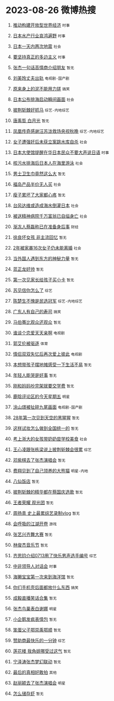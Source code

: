 # 2023-08-26 微博热搜 
1. [推动构建开放型世界经济](https://m.weibo.cn/search?containerid=100103type%3D1%26t%3D10%26q%3D%23%E6%8E%A8%E5%8A%A8%E6%9E%84%E5%BB%BA%E5%BC%80%E6%94%BE%E5%9E%8B%E4%B8%96%E7%95%8C%E7%BB%8F%E6%B5%8E%23&stream_entry_id=51&isnewpage=1&extparam=seat%3D1%26c_type%3D51%26pos%3D0%26filter_type%3Drealtimehot%26cate%3D10103%26dgr%3D0%26stream_entry_id%3D51%26display_time%3D1692994706%26pre_seqid%3D1692994706108032671154&luicode=10000011&lfid=106003type%3D25%26t%3D3%26disable_hot%3D1%26filter_type%3Drealtimehot) `时事` 

2. [日本水产行业哀鸿遍野](https://m.weibo.cn/search?containerid=100103type%3D1%26t%3D10%26q%3D%23%E6%97%A5%E6%9C%AC%E6%B0%B4%E4%BA%A7%E8%A1%8C%E4%B8%9A%E5%93%80%E9%B8%BF%E9%81%8D%E9%87%8E%23&stream_entry_id=31&isnewpage=1&extparam=seat%3D1%26c_type%3D31%26pos%3D0%26filter_type%3Drealtimehot%26cate%3D5001%26band_rank%3D1%26stream_entry_id%3D31%26lcate%3D5001%26flag%3D16%26realpos%3D1%26q%3D%2523%25E6%2597%25A5%25E6%259C%25AC%25E6%25B0%25B4%25E4%25BA%25A7%25E8%25A1%258C%25E4%25B8%259A%25E5%2593%2580%25E9%25B8%25BF%25E9%2581%258D%25E9%2587%258E%2523%26dgr%3D0%26display_time%3D1692994706%26pre_seqid%3D1692994706108032671154&luicode=10000011&lfid=106003type%3D25%26t%3D3%26disable_hot%3D1%26filter_type%3Drealtimehot) `时事` 

3. [日本一天内两次地震](https://m.weibo.cn/search?containerid=100103type%3D1%26t%3D10%26q%3D%23%E6%97%A5%E6%9C%AC%E4%B8%80%E5%A4%A9%E5%86%85%E4%B8%A4%E6%AC%A1%E5%9C%B0%E9%9C%87%23&stream_entry_id=31&isnewpage=1&extparam=seat%3D1%26c_type%3D31%26pos%3D1%26filter_type%3Drealtimehot%26cate%3D5001%26band_rank%3D2%26stream_entry_id%3D31%26lcate%3D5001%26flag%3D0%26realpos%3D2%26q%3D%2523%25E6%2597%25A5%25E6%259C%25AC%25E4%25B8%2580%25E5%25A4%25A9%25E5%2586%2585%25E4%25B8%25A4%25E6%25AC%25A1%25E5%259C%25B0%25E9%259C%2587%2523%26dgr%3D0%26display_time%3D1692994706%26pre_seqid%3D1692994706108032671154&luicode=10000011&lfid=106003type%3D25%26t%3D3%26disable_hot%3D1%26filter_type%3Drealtimehot) `社会` 

4. [要坚持真正的多边主义](https://m.weibo.cn/search?containerid=100103type%3D1%26t%3D10%26q%3D%23%E8%A6%81%E5%9D%9A%E6%8C%81%E7%9C%9F%E6%AD%A3%E7%9A%84%E5%A4%9A%E8%BE%B9%E4%B8%BB%E4%B9%89%23&stream_entry_id=31&isnewpage=1&extparam=seat%3D1%26c_type%3D31%26pos%3D2%26filter_type%3Drealtimehot%26cate%3D5001%26band_rank%3D3%26stream_entry_id%3D31%26lcate%3D5001%26flag%3D0%26realpos%3D3%26q%3D%2523%25E8%25A6%2581%25E5%259D%259A%25E6%258C%2581%25E7%259C%259F%25E6%25AD%25A3%25E7%259A%2584%25E5%25A4%259A%25E8%25BE%25B9%25E4%25B8%25BB%25E4%25B9%2589%2523%26dgr%3D0%26display_time%3D1692994706%26pre_seqid%3D1692994706108032671154&luicode=10000011&lfid=106003type%3D25%26t%3D3%26disable_hot%3D1%26filter_type%3Drealtimehot) `时事` 

5. [张杰一句话高情商介绍朋友](https://m.weibo.cn/search?containerid=100103type%3D1%26t%3D10%26q%3D%E5%BC%A0%E6%9D%B0%E4%B8%80%E5%8F%A5%E8%AF%9D%E9%AB%98%E6%83%85%E5%95%86%E4%BB%8B%E7%BB%8D%E6%9C%8B%E5%8F%8B&stream_entry_id=31&isnewpage=1&extparam=seat%3D1%26c_type%3D31%26pos%3D3%26filter_type%3Drealtimehot%26cate%3D5001%26band_rank%3D4%26stream_entry_id%3D31%26lcate%3D5001%26flag%3D2%26realpos%3D4%26q%3D%25E5%25BC%25A0%25E6%259D%25B0%25E4%25B8%2580%25E5%258F%25A5%25E8%25AF%259D%25E9%25AB%2598%25E6%2583%2585%25E5%2595%2586%25E4%25BB%258B%25E7%25BB%258D%25E6%259C%258B%25E5%258F%258B%26dgr%3D0%26display_time%3D1692994706%26pre_seqid%3D1692994706108032671154&luicode=10000011&lfid=106003type%3D25%26t%3D3%26disable_hot%3D1%26filter_type%3Drealtimehot) `暂无` 

6. [刘美玲丈夫出轨](https://m.weibo.cn/search?containerid=100103type%3D1%26t%3D10%26q%3D%23%E5%88%98%E7%BE%8E%E7%8E%B2%E4%B8%88%E5%A4%AB%E5%87%BA%E8%BD%A8%23&stream_entry_id=31&isnewpage=1&extparam=seat%3D1%26c_type%3D31%26pos%3D4%26filter_type%3Drealtimehot%26cate%3D5001%26band_rank%3D5%26stream_entry_id%3D31%26lcate%3D5001%26flag%3D2%26realpos%3D5%26q%3D%2523%25E5%2588%2598%25E7%25BE%258E%25E7%258E%25B2%25E4%25B8%2588%25E5%25A4%25AB%25E5%2587%25BA%25E8%25BD%25A8%2523%26dgr%3D0%26display_time%3D1692994706%26pre_seqid%3D1692994706108032671154&luicode=10000011&lfid=106003type%3D25%26t%3D3%26disable_hot%3D1%26filter_type%3Drealtimehot) `电视剧-国产剧` 

7. [原来身上的泥不能用力搓](https://m.weibo.cn/search?containerid=100103type%3D1%26t%3D10%26q%3D%23%E5%8E%9F%E6%9D%A5%E8%BA%AB%E4%B8%8A%E7%9A%84%E6%B3%A5%E4%B8%8D%E8%83%BD%E7%94%A8%E5%8A%9B%E6%90%93%23&stream_entry_id=31&isnewpage=1&extparam=seat%3D1%26c_type%3D31%26pos%3D5%26filter_type%3Drealtimehot%26cate%3D5001%26band_rank%3D6%26stream_entry_id%3D31%26lcate%3D5001%26flag%3D0%26realpos%3D6%26q%3D%2523%25E5%258E%259F%25E6%259D%25A5%25E8%25BA%25AB%25E4%25B8%258A%25E7%259A%2584%25E6%25B3%25A5%25E4%25B8%258D%25E8%2583%25BD%25E7%2594%25A8%25E5%258A%259B%25E6%2590%2593%2523%26dgr%3D0%26display_time%3D1692994706%26pre_seqid%3D1692994706108032671154&luicode=10000011&lfid=106003type%3D25%26t%3D3%26disable_hot%3D1%26filter_type%3Drealtimehot) `搞笑` 

8. [日本公布排海启动瞬间画面](https://m.weibo.cn/search?containerid=100103type%3D1%26t%3D10%26q%3D%23%E6%97%A5%E6%9C%AC%E5%85%AC%E5%B8%83%E6%8E%92%E6%B5%B7%E5%90%AF%E5%8A%A8%E7%9E%AC%E9%97%B4%E7%94%BB%E9%9D%A2%23&stream_entry_id=31&isnewpage=1&extparam=seat%3D1%26c_type%3D31%26pos%3D6%26filter_type%3Drealtimehot%26cate%3D5001%26band_rank%3D7%26stream_entry_id%3D31%26lcate%3D5001%26flag%3D0%26realpos%3D7%26q%3D%2523%25E6%2597%25A5%25E6%259C%25AC%25E5%2585%25AC%25E5%25B8%2583%25E6%258E%2592%25E6%25B5%25B7%25E5%2590%25AF%25E5%258A%25A8%25E7%259E%25AC%25E9%2597%25B4%25E7%2594%25BB%25E9%259D%25A2%2523%26dgr%3D0%26display_time%3D1692994706%26pre_seqid%3D1692994706108032671154&luicode=10000011&lfid=106003type%3D25%26t%3D3%26disable_hot%3D1%26filter_type%3Drealtimehot) `社会` 

9. [披荆斩棘好抓马](https://m.weibo.cn/search?containerid=100103type%3D1%26t%3D10%26q%3D%23%E6%8A%AB%E8%8D%86%E6%96%A9%E6%A3%98%E5%A5%BD%E6%8A%93%E9%A9%AC%23&stream_entry_id=31&isnewpage=1&extparam=seat%3D1%26c_type%3D31%26pos%3D7%26filter_type%3Drealtimehot%26cate%3D5001%26band_rank%3D8%26stream_entry_id%3D31%26lcate%3D5001%26flag%3D0%26realpos%3D8%26q%3D%2523%25E6%258A%25AB%25E8%258D%2586%25E6%2596%25A9%25E6%25A3%2598%25E5%25A5%25BD%25E6%258A%2593%25E9%25A9%25AC%2523%26dgr%3D0%26display_time%3D1692994706%26pre_seqid%3D1692994706108032671154&luicode=10000011&lfid=106003type%3D25%26t%3D3%26disable_hot%3D1%26filter_type%3Drealtimehot) `综艺-内地综艺` 

10. [唐禹哲 白月光](https://m.weibo.cn/search?containerid=100103type%3D1%26t%3D10%26q%3D%E5%94%90%E7%A6%B9%E5%93%B2+%E7%99%BD%E6%9C%88%E5%85%89&stream_entry_id=31&isnewpage=1&extparam=seat%3D1%26c_type%3D31%26pos%3D8%26filter_type%3Drealtimehot%26cate%3D5001%26band_rank%3D9%26stream_entry_id%3D31%26lcate%3D5001%26flag%3D0%26realpos%3D9%26q%3D%25E5%2594%2590%25E7%25A6%25B9%25E5%2593%25B2%2520%25E7%2599%25BD%25E6%259C%2588%25E5%2585%2589%26dgr%3D0%26display_time%3D1692994706%26pre_seqid%3D1692994706108032671154&luicode=10000011&lfid=106003type%3D25%26t%3D3%26disable_hot%3D1%26filter_type%3Drealtimehot) `暂无` 

11. [凤凰传奇感谢汪苏泷救场央视秋晚](https://m.weibo.cn/search?containerid=100103type%3D1%26t%3D10%26q%3D%23%E5%87%A4%E5%87%B0%E4%BC%A0%E5%A5%87%E6%84%9F%E8%B0%A2%E6%B1%AA%E8%8B%8F%E6%B3%B7%E6%95%91%E5%9C%BA%E5%A4%AE%E8%A7%86%E7%A7%8B%E6%99%9A%23&stream_entry_id=31&isnewpage=1&extparam=seat%3D1%26c_type%3D31%26pos%3D9%26filter_type%3Drealtimehot%26cate%3D5001%26band_rank%3D10%26stream_entry_id%3D31%26lcate%3D5001%26flag%3D0%26realpos%3D10%26q%3D%2523%25E5%2587%25A4%25E5%2587%25B0%25E4%25BC%25A0%25E5%25A5%2587%25E6%2584%259F%25E8%25B0%25A2%25E6%25B1%25AA%25E8%258B%258F%25E6%25B3%25B7%25E6%2595%2591%25E5%259C%25BA%25E5%25A4%25AE%25E8%25A7%2586%25E7%25A7%258B%25E6%2599%259A%2523%26dgr%3D0%26display_time%3D1692994706%26pre_seqid%3D1692994706108032671154&luicode=10000011&lfid=106003type%3D25%26t%3D3%26disable_hot%3D1%26filter_type%3Drealtimehot) `综艺-内地综艺` 

12. [女子遭强奸后未获立案跳水库自杀](https://m.weibo.cn/search?containerid=100103type%3D1%26t%3D10%26q%3D%23%E5%A5%B3%E5%AD%90%E9%81%AD%E5%BC%BA%E5%A5%B8%E5%90%8E%E6%9C%AA%E8%8E%B7%E7%AB%8B%E6%A1%88%E8%B7%B3%E6%B0%B4%E5%BA%93%E8%87%AA%E6%9D%80%23&stream_entry_id=31&isnewpage=1&extparam=seat%3D1%26c_type%3D31%26pos%3D10%26filter_type%3Drealtimehot%26cate%3D5001%26band_rank%3D11%26stream_entry_id%3D31%26lcate%3D5001%26flag%3D2%26realpos%3D11%26q%3D%2523%25E5%25A5%25B3%25E5%25AD%2590%25E9%2581%25AD%25E5%25BC%25BA%25E5%25A5%25B8%25E5%2590%258E%25E6%259C%25AA%25E8%258E%25B7%25E7%25AB%258B%25E6%25A1%2588%25E8%25B7%25B3%25E6%25B0%25B4%25E5%25BA%2593%25E8%2587%25AA%25E6%259D%2580%2523%26dgr%3D0%26display_time%3D1692994706%26pre_seqid%3D1692994706108032671154&luicode=10000011&lfid=106003type%3D25%26t%3D3%26disable_hot%3D1%26filter_type%3Drealtimehot) `社会` 

13. [日本大使馆提醒在华日本民众不要大声说日语](https://m.weibo.cn/search?containerid=100103type%3D1%26t%3D10%26q%3D%23%E6%97%A5%E6%9C%AC%E5%A4%A7%E4%BD%BF%E9%A6%86%E6%8F%90%E9%86%92%E5%9C%A8%E5%8D%8E%E6%97%A5%E6%9C%AC%E6%B0%91%E4%BC%97%E4%B8%8D%E8%A6%81%E5%A4%A7%E5%A3%B0%E8%AF%B4%E6%97%A5%E8%AF%AD%23&stream_entry_id=31&isnewpage=1&extparam=seat%3D1%26c_type%3D31%26pos%3D11%26filter_type%3Drealtimehot%26cate%3D5001%26band_rank%3D12%26stream_entry_id%3D31%26lcate%3D5001%26flag%3D2%26realpos%3D12%26q%3D%2523%25E6%2597%25A5%25E6%259C%25AC%25E5%25A4%25A7%25E4%25BD%25BF%25E9%25A6%2586%25E6%258F%2590%25E9%2586%2592%25E5%259C%25A8%25E5%258D%258E%25E6%2597%25A5%25E6%259C%25AC%25E6%25B0%2591%25E4%25BC%2597%25E4%25B8%258D%25E8%25A6%2581%25E5%25A4%25A7%25E5%25A3%25B0%25E8%25AF%25B4%25E6%2597%25A5%25E8%25AF%25AD%2523%26dgr%3D0%26display_time%3D1692994706%26pre_seqid%3D1692994706108032671154&luicode=10000011&lfid=106003type%3D25%26t%3D3%26disable_hot%3D1%26filter_type%3Drealtimehot) `时事` 

14. [核污水排海后日本人在海里游泳](https://m.weibo.cn/search?containerid=100103type%3D1%26t%3D10%26q%3D%23%E6%A0%B8%E6%B1%A1%E6%B0%B4%E6%8E%92%E6%B5%B7%E5%90%8E%E6%97%A5%E6%9C%AC%E4%BA%BA%E5%9C%A8%E6%B5%B7%E9%87%8C%E6%B8%B8%E6%B3%B3%23&stream_entry_id=31&isnewpage=1&extparam=seat%3D1%26c_type%3D31%26pos%3D12%26filter_type%3Drealtimehot%26cate%3D5001%26band_rank%3D13%26stream_entry_id%3D31%26lcate%3D5001%26flag%3D2%26realpos%3D13%26q%3D%2523%25E6%25A0%25B8%25E6%25B1%25A1%25E6%25B0%25B4%25E6%258E%2592%25E6%25B5%25B7%25E5%2590%258E%25E6%2597%25A5%25E6%259C%25AC%25E4%25BA%25BA%25E5%259C%25A8%25E6%25B5%25B7%25E9%2587%258C%25E6%25B8%25B8%25E6%25B3%25B3%2523%26dgr%3D0%26display_time%3D1692994706%26pre_seqid%3D1692994706108032671154&luicode=10000011&lfid=106003type%3D25%26t%3D3%26disable_hot%3D1%26filter_type%3Drealtimehot) `社会` 

15. [男士卫生巾竟然这么大](https://m.weibo.cn/search?containerid=100103type%3D1%26t%3D10%26q%3D%E7%94%B7%E5%A3%AB%E5%8D%AB%E7%94%9F%E5%B7%BE%E7%AB%9F%E7%84%B6%E8%BF%99%E4%B9%88%E5%A4%A7&stream_entry_id=31&isnewpage=1&extparam=seat%3D1%26c_type%3D31%26pos%3D13%26filter_type%3Drealtimehot%26cate%3D5001%26band_rank%3D14%26stream_entry_id%3D31%26lcate%3D5001%26flag%3D2%26realpos%3D14%26q%3D%25E7%2594%25B7%25E5%25A3%25AB%25E5%258D%25AB%25E7%2594%259F%25E5%25B7%25BE%25E7%25AB%259F%25E7%2584%25B6%25E8%25BF%2599%25E4%25B9%2588%25E5%25A4%25A7%26dgr%3D0%26display_time%3D1692994706%26pre_seqid%3D1692994706108032671154&luicode=10000011&lfid=106003type%3D25%26t%3D3%26disable_hot%3D1%26filter_type%3Drealtimehot) `暂无` 

16. [福岛产品半价无人买](https://m.weibo.cn/search?containerid=100103type%3D1%26t%3D10%26q%3D%23%E7%A6%8F%E5%B2%9B%E4%BA%A7%E5%93%81%E5%8D%8A%E4%BB%B7%E6%97%A0%E4%BA%BA%E4%B9%B0%23&stream_entry_id=31&isnewpage=1&extparam=seat%3D1%26c_type%3D31%26pos%3D14%26filter_type%3Drealtimehot%26cate%3D5001%26band_rank%3D15%26stream_entry_id%3D31%26lcate%3D5001%26flag%3D0%26realpos%3D15%26q%3D%2523%25E7%25A6%258F%25E5%25B2%259B%25E4%25BA%25A7%25E5%2593%2581%25E5%258D%258A%25E4%25BB%25B7%25E6%2597%25A0%25E4%25BA%25BA%25E4%25B9%25B0%2523%26dgr%3D0%26display_time%3D1692994706%26pre_seqid%3D1692994706108032671154&luicode=10000011&lfid=106003type%3D25%26t%3D3%26disable_hot%3D1%26filter_type%3Drealtimehot) `社会` 

17. [瘦子累坏了大家都心疼](https://m.weibo.cn/search?containerid=100103type%3D1%26t%3D10%26q%3D%E7%98%A6%E5%AD%90%E7%B4%AF%E5%9D%8F%E4%BA%86%E5%A4%A7%E5%AE%B6%E9%83%BD%E5%BF%83%E7%96%BC&stream_entry_id=31&isnewpage=1&extparam=seat%3D1%26c_type%3D31%26pos%3D15%26filter_type%3Drealtimehot%26cate%3D5001%26band_rank%3D16%26stream_entry_id%3D31%26lcate%3D5001%26flag%3D1%26realpos%3D16%26q%3D%25E7%2598%25A6%25E5%25AD%2590%25E7%25B4%25AF%25E5%259D%258F%25E4%25BA%2586%25E5%25A4%25A7%25E5%25AE%25B6%25E9%2583%25BD%25E5%25BF%2583%25E7%2596%25BC%26dgr%3D0%26display_time%3D1692994706%26pre_seqid%3D1692994706108032671154&luicode=10000011&lfid=106003type%3D25%26t%3D3%26disable_hot%3D1%26filter_type%3Drealtimehot) `暂无` 

18. [台风达维或造成海水倒灌日本](https://m.weibo.cn/search?containerid=100103type%3D1%26t%3D10%26q%3D%23%E5%8F%B0%E9%A3%8E%E8%BE%BE%E7%BB%B4%E6%88%96%E9%80%A0%E6%88%90%E6%B5%B7%E6%B0%B4%E5%80%92%E7%81%8C%E6%97%A5%E6%9C%AC%23&stream_entry_id=31&isnewpage=1&extparam=seat%3D1%26c_type%3D31%26pos%3D16%26filter_type%3Drealtimehot%26cate%3D5001%26band_rank%3D17%26stream_entry_id%3D31%26lcate%3D5001%26flag%3D0%26realpos%3D17%26q%3D%2523%25E5%258F%25B0%25E9%25A3%258E%25E8%25BE%25BE%25E7%25BB%25B4%25E6%2588%2596%25E9%2580%25A0%25E6%2588%2590%25E6%25B5%25B7%25E6%25B0%25B4%25E5%2580%2592%25E7%2581%258C%25E6%2597%25A5%25E6%259C%25AC%2523%26dgr%3D0%26display_time%3D1692994706%26pre_seqid%3D1692994706108032671154&luicode=10000011&lfid=106003type%3D25%26t%3D3%26disable_hot%3D1%26filter_type%3Drealtimehot) `社会` 

19. [被送精神病院千万富翁已自缢身亡](https://m.weibo.cn/search?containerid=100103type%3D1%26t%3D10%26q%3D%23%E8%A2%AB%E9%80%81%E7%B2%BE%E7%A5%9E%E7%97%85%E9%99%A2%E5%8D%83%E4%B8%87%E5%AF%8C%E7%BF%81%E5%B7%B2%E8%87%AA%E7%BC%A2%E8%BA%AB%E4%BA%A1%23&stream_entry_id=31&isnewpage=1&extparam=seat%3D1%26c_type%3D31%26pos%3D17%26filter_type%3Drealtimehot%26cate%3D5001%26band_rank%3D18%26stream_entry_id%3D31%26lcate%3D5001%26flag%3D0%26realpos%3D18%26q%3D%2523%25E8%25A2%25AB%25E9%2580%2581%25E7%25B2%25BE%25E7%25A5%259E%25E7%2597%2585%25E9%2599%25A2%25E5%258D%2583%25E4%25B8%2587%25E5%25AF%258C%25E7%25BF%2581%25E5%25B7%25B2%25E8%2587%25AA%25E7%25BC%25A2%25E8%25BA%25AB%25E4%25BA%25A1%2523%26dgr%3D0%26display_time%3D1692994706%26pre_seqid%3D1692994706108032671154&luicode=10000011&lfid=106003type%3D25%26t%3D3%26disable_hot%3D1%26filter_type%3Drealtimehot) `社会` 

20. [渐冻人蔡磊称已在准备身后事](https://m.weibo.cn/search?containerid=100103type%3D1%26t%3D10%26q%3D%23%E6%B8%90%E5%86%BB%E4%BA%BA%E8%94%A1%E7%A3%8A%E7%A7%B0%E5%B7%B2%E5%9C%A8%E5%87%86%E5%A4%87%E8%BA%AB%E5%90%8E%E4%BA%8B%23&stream_entry_id=31&isnewpage=1&extparam=seat%3D1%26c_type%3D31%26pos%3D18%26filter_type%3Drealtimehot%26cate%3D5001%26band_rank%3D19%26stream_entry_id%3D31%26lcate%3D5001%26flag%3D0%26realpos%3D19%26q%3D%2523%25E6%25B8%2590%25E5%2586%25BB%25E4%25BA%25BA%25E8%2594%25A1%25E7%25A3%258A%25E7%25A7%25B0%25E5%25B7%25B2%25E5%259C%25A8%25E5%2587%2586%25E5%25A4%2587%25E8%25BA%25AB%25E5%2590%258E%25E4%25BA%258B%2523%26dgr%3D0%26display_time%3D1692994706%26pre_seqid%3D1692994706108032671154&luicode=10000011&lfid=106003type%3D25%26t%3D3%26disable_hot%3D1%26filter_type%3Drealtimehot) `财经` 

21. [徐良坏女孩 非主流回忆](https://m.weibo.cn/search?containerid=100103type%3D1%26t%3D10%26q%3D%E5%BE%90%E8%89%AF%E5%9D%8F%E5%A5%B3%E5%AD%A9+%E9%9D%9E%E4%B8%BB%E6%B5%81%E5%9B%9E%E5%BF%86&stream_entry_id=31&isnewpage=1&extparam=seat%3D1%26c_type%3D31%26pos%3D19%26filter_type%3Drealtimehot%26cate%3D5001%26band_rank%3D20%26stream_entry_id%3D31%26lcate%3D5001%26flag%3D0%26realpos%3D20%26q%3D%25E5%25BE%2590%25E8%2589%25AF%25E5%259D%258F%25E5%25A5%25B3%25E5%25AD%25A9%2520%25E9%259D%259E%25E4%25B8%25BB%25E6%25B5%2581%25E5%259B%259E%25E5%25BF%2586%26dgr%3D0%26display_time%3D1692994706%26pre_seqid%3D1692994706108032671154&luicode=10000011&lfid=106003type%3D25%26t%3D3%26disable_hot%3D1%26filter_type%3Drealtimehot) `暂无` 

22. [2年被家暴16次女子仍未能离婚](https://m.weibo.cn/search?containerid=100103type%3D1%26t%3D10%26q%3D%232%E5%B9%B4%E8%A2%AB%E5%AE%B6%E6%9A%B416%E6%AC%A1%E5%A5%B3%E5%AD%90%E4%BB%8D%E6%9C%AA%E8%83%BD%E7%A6%BB%E5%A9%9A%23&stream_entry_id=31&isnewpage=1&extparam=seat%3D1%26c_type%3D31%26pos%3D20%26filter_type%3Drealtimehot%26cate%3D5001%26band_rank%3D21%26stream_entry_id%3D31%26lcate%3D5001%26flag%3D0%26realpos%3D21%26q%3D%25232%25E5%25B9%25B4%25E8%25A2%25AB%25E5%25AE%25B6%25E6%259A%25B416%25E6%25AC%25A1%25E5%25A5%25B3%25E5%25AD%2590%25E4%25BB%258D%25E6%259C%25AA%25E8%2583%25BD%25E7%25A6%25BB%25E5%25A9%259A%2523%26dgr%3D0%26display_time%3D1692994706%26pre_seqid%3D1692994706108032671154&luicode=10000011&lfid=106003type%3D25%26t%3D3%26disable_hot%3D1%26filter_type%3Drealtimehot) `社会` 

23. [当外国人遇到东方的神秘力量](https://m.weibo.cn/search?containerid=100103type%3D1%26t%3D10%26q%3D%E5%BD%93%E5%A4%96%E5%9B%BD%E4%BA%BA%E9%81%87%E5%88%B0%E4%B8%9C%E6%96%B9%E7%9A%84%E7%A5%9E%E7%A7%98%E5%8A%9B%E9%87%8F&stream_entry_id=31&isnewpage=1&extparam=seat%3D1%26c_type%3D31%26pos%3D21%26filter_type%3Drealtimehot%26cate%3D5001%26band_rank%3D22%26stream_entry_id%3D31%26lcate%3D5001%26flag%3D0%26realpos%3D22%26q%3D%25E5%25BD%2593%25E5%25A4%2596%25E5%259B%25BD%25E4%25BA%25BA%25E9%2581%2587%25E5%2588%25B0%25E4%25B8%259C%25E6%2596%25B9%25E7%259A%2584%25E7%25A5%259E%25E7%25A7%2598%25E5%258A%259B%25E9%2587%258F%26dgr%3D0%26display_time%3D1692994706%26pre_seqid%3D1692994706108032671154&luicode=10000011&lfid=106003type%3D25%26t%3D3%26disable_hot%3D1%26filter_type%3Drealtimehot) `暂无` 

24. [蓝正龙好帅](https://m.weibo.cn/search?containerid=100103type%3D1%26t%3D10%26q%3D%E8%93%9D%E6%AD%A3%E9%BE%99%E5%A5%BD%E5%B8%85&stream_entry_id=31&isnewpage=1&extparam=seat%3D1%26c_type%3D31%26pos%3D22%26filter_type%3Drealtimehot%26cate%3D5001%26band_rank%3D23%26stream_entry_id%3D31%26lcate%3D5001%26flag%3D0%26realpos%3D23%26q%3D%25E8%2593%259D%25E6%25AD%25A3%25E9%25BE%2599%25E5%25A5%25BD%25E5%25B8%2585%26dgr%3D0%26display_time%3D1692994706%26pre_seqid%3D1692994706108032671154&luicode=10000011&lfid=106003type%3D25%26t%3D3%26disable_hot%3D1%26filter_type%3Drealtimehot) `暂无` 

25. [第一次见家长给孩子买小卡](https://m.weibo.cn/search?containerid=100103type%3D1%26t%3D10%26q%3D%E7%AC%AC%E4%B8%80%E6%AC%A1%E8%A7%81%E5%AE%B6%E9%95%BF%E7%BB%99%E5%AD%A9%E5%AD%90%E4%B9%B0%E5%B0%8F%E5%8D%A1&stream_entry_id=31&isnewpage=1&extparam=seat%3D1%26c_type%3D31%26pos%3D23%26filter_type%3Drealtimehot%26cate%3D5001%26band_rank%3D24%26stream_entry_id%3D31%26lcate%3D5001%26flag%3D0%26realpos%3D24%26q%3D%25E7%25AC%25AC%25E4%25B8%2580%25E6%25AC%25A1%25E8%25A7%2581%25E5%25AE%25B6%25E9%2595%25BF%25E7%25BB%2599%25E5%25AD%25A9%25E5%25AD%2590%25E4%25B9%25B0%25E5%25B0%258F%25E5%258D%25A1%26dgr%3D0%26display_time%3D1692994706%26pre_seqid%3D1692994706108032671154&luicode=10000011&lfid=106003type%3D25%26t%3D3%26disable_hot%3D1%26filter_type%3Drealtimehot) `暂无` 

26. [苏见信你怎么了](https://m.weibo.cn/search?containerid=100103type%3D1%26t%3D10%26q%3D%23%E8%8B%8F%E8%A7%81%E4%BF%A1%E4%BD%A0%E6%80%8E%E4%B9%88%E4%BA%86%23&stream_entry_id=31&isnewpage=1&extparam=seat%3D1%26c_type%3D31%26pos%3D24%26filter_type%3Drealtimehot%26cate%3D5001%26band_rank%3D25%26stream_entry_id%3D31%26lcate%3D5001%26flag%3D1%26realpos%3D25%26q%3D%2523%25E8%258B%258F%25E8%25A7%2581%25E4%25BF%25A1%25E4%25BD%25A0%25E6%2580%258E%25E4%25B9%2588%25E4%25BA%2586%2523%26dgr%3D0%26display_time%3D1692994706%26pre_seqid%3D1692994706108032671154&luicode=10000011&lfid=106003type%3D25%26t%3D3%26disable_hot%3D1%26filter_type%3Drealtimehot) `综艺` 

27. [陈楚生不愧是民选冠军](https://m.weibo.cn/search?containerid=100103type%3D1%26t%3D10%26q%3D%23%E9%99%88%E6%A5%9A%E7%94%9F%E4%B8%8D%E6%84%A7%E6%98%AF%E6%B0%91%E9%80%89%E5%86%A0%E5%86%9B%23&stream_entry_id=31&isnewpage=1&extparam=seat%3D1%26c_type%3D31%26pos%3D25%26filter_type%3Drealtimehot%26cate%3D5001%26band_rank%3D26%26stream_entry_id%3D31%26lcate%3D5001%26flag%3D0%26realpos%3D26%26q%3D%2523%25E9%2599%2588%25E6%25A5%259A%25E7%2594%259F%25E4%25B8%258D%25E6%2584%25A7%25E6%2598%25AF%25E6%25B0%2591%25E9%2580%2589%25E5%2586%25A0%25E5%2586%259B%2523%26dgr%3D0%26display_time%3D1692994706%26pre_seqid%3D1692994706108032671154&luicode=10000011&lfid=106003type%3D25%26t%3D3%26disable_hot%3D1%26filter_type%3Drealtimehot) `综艺-内地综艺` 

28. [广东人有自己的寿司](https://m.weibo.cn/search?containerid=100103type%3D1%26t%3D10%26q%3D%23%E5%B9%BF%E4%B8%9C%E4%BA%BA%E6%9C%89%E8%87%AA%E5%B7%B1%E7%9A%84%E5%AF%BF%E5%8F%B8%23&stream_entry_id=31&isnewpage=1&extparam=seat%3D1%26c_type%3D31%26pos%3D26%26filter_type%3Drealtimehot%26cate%3D5001%26band_rank%3D27%26stream_entry_id%3D31%26lcate%3D5001%26flag%3D0%26realpos%3D27%26q%3D%2523%25E5%25B9%25BF%25E4%25B8%259C%25E4%25BA%25BA%25E6%259C%2589%25E8%2587%25AA%25E5%25B7%25B1%25E7%259A%2584%25E5%25AF%25BF%25E5%258F%25B8%2523%26dgr%3D0%26display_time%3D1692994706%26pre_seqid%3D1692994706108032671154&luicode=10000011&lfid=106003type%3D25%26t%3D3%26disable_hot%3D1%26filter_type%3Drealtimehot) `搞笑` 

29. [马伯骞比观众还观众](https://m.weibo.cn/search?containerid=100103type%3D1%26t%3D10%26q%3D%E9%A9%AC%E4%BC%AF%E9%AA%9E%E6%AF%94%E8%A7%82%E4%BC%97%E8%BF%98%E8%A7%82%E4%BC%97&stream_entry_id=31&isnewpage=1&extparam=seat%3D1%26c_type%3D31%26pos%3D27%26filter_type%3Drealtimehot%26cate%3D5001%26band_rank%3D28%26stream_entry_id%3D31%26lcate%3D5001%26flag%3D0%26realpos%3D28%26q%3D%25E9%25A9%25AC%25E4%25BC%25AF%25E9%25AA%259E%25E6%25AF%2594%25E8%25A7%2582%25E4%25BC%2597%25E8%25BF%2598%25E8%25A7%2582%25E4%25BC%2597%26dgr%3D0%26display_time%3D1692994706%26pre_seqid%3D1692994706108032671154&luicode=10000011&lfid=106003type%3D25%26t%3D3%26disable_hot%3D1%26filter_type%3Drealtimehot) `暂无` 

30. [谁谈个恋爱天天亲啊](https://m.weibo.cn/search?containerid=100103type%3D1%26t%3D10%26q%3D%23%E8%B0%81%E8%B0%88%E4%B8%AA%E6%81%8B%E7%88%B1%E5%A4%A9%E5%A4%A9%E4%BA%B2%E5%95%8A%23&stream_entry_id=31&isnewpage=1&extparam=seat%3D1%26c_type%3D31%26pos%3D28%26filter_type%3Drealtimehot%26cate%3D5001%26band_rank%3D29%26stream_entry_id%3D31%26lcate%3D5001%26flag%3D0%26realpos%3D29%26q%3D%2523%25E8%25B0%2581%25E8%25B0%2588%25E4%25B8%25AA%25E6%2581%258B%25E7%2588%25B1%25E5%25A4%25A9%25E5%25A4%25A9%25E4%25BA%25B2%25E5%2595%258A%2523%26dgr%3D0%26display_time%3D1692994706%26pre_seqid%3D1692994706108032671154&luicode=10000011&lfid=106003type%3D25%26t%3D3%26disable_hot%3D1%26filter_type%3Drealtimehot) `电视剧` 

31. [郭艾伦被驱逐](https://m.weibo.cn/search?containerid=100103type%3D1%26t%3D10%26q%3D%E9%83%AD%E8%89%BE%E4%BC%A6%E8%A2%AB%E9%A9%B1%E9%80%90&stream_entry_id=31&isnewpage=1&extparam=seat%3D1%26c_type%3D31%26pos%3D29%26filter_type%3Drealtimehot%26cate%3D5001%26band_rank%3D30%26stream_entry_id%3D31%26lcate%3D5001%26flag%3D0%26realpos%3D30%26q%3D%25E9%2583%25AD%25E8%2589%25BE%25E4%25BC%25A6%25E8%25A2%25AB%25E9%25A9%25B1%25E9%2580%2590%26dgr%3D0%26display_time%3D1692994706%26pre_seqid%3D1692994706108032671154&luicode=10000011&lfid=106003type%3D25%26t%3D3%26disable_hot%3D1%26filter_type%3Drealtimehot) `体育` 

32. [情侣双双失忆后再次爱上彼此](https://m.weibo.cn/search?containerid=100103type%3D1%26t%3D10%26q%3D%23%E6%83%85%E4%BE%A3%E5%8F%8C%E5%8F%8C%E5%A4%B1%E5%BF%86%E5%90%8E%E5%86%8D%E6%AC%A1%E7%88%B1%E4%B8%8A%E5%BD%BC%E6%AD%A4%23&stream_entry_id=31&isnewpage=1&extparam=seat%3D1%26c_type%3D31%26pos%3D30%26filter_type%3Drealtimehot%26cate%3D5001%26band_rank%3D31%26stream_entry_id%3D31%26lcate%3D5001%26flag%3D0%26realpos%3D31%26q%3D%2523%25E6%2583%2585%25E4%25BE%25A3%25E5%258F%258C%25E5%258F%258C%25E5%25A4%25B1%25E5%25BF%2586%25E5%2590%258E%25E5%2586%258D%25E6%25AC%25A1%25E7%2588%25B1%25E4%25B8%258A%25E5%25BD%25BC%25E6%25AD%25A4%2523%26dgr%3D0%26display_time%3D1692994706%26pre_seqid%3D1692994706108032671154&luicode=10000011&lfid=106003type%3D25%26t%3D3%26disable_hot%3D1%26filter_type%3Drealtimehot) `电视剧` 

33. [本想带孩子摆地摊感受一下生活不易](https://m.weibo.cn/search?containerid=100103type%3D1%26t%3D10%26q%3D%E6%9C%AC%E6%83%B3%E5%B8%A6%E5%AD%A9%E5%AD%90%E6%91%86%E5%9C%B0%E6%91%8A%E6%84%9F%E5%8F%97%E4%B8%80%E4%B8%8B%E7%94%9F%E6%B4%BB%E4%B8%8D%E6%98%93&stream_entry_id=31&isnewpage=1&extparam=seat%3D1%26c_type%3D31%26pos%3D31%26filter_type%3Drealtimehot%26cate%3D5001%26band_rank%3D32%26stream_entry_id%3D31%26lcate%3D5001%26flag%3D0%26realpos%3D32%26q%3D%25E6%259C%25AC%25E6%2583%25B3%25E5%25B8%25A6%25E5%25AD%25A9%25E5%25AD%2590%25E6%2591%2586%25E5%259C%25B0%25E6%2591%258A%25E6%2584%259F%25E5%258F%2597%25E4%25B8%2580%25E4%25B8%258B%25E7%2594%259F%25E6%25B4%25BB%25E4%25B8%258D%25E6%2598%2593%26dgr%3D0%26display_time%3D1692994706%26pre_seqid%3D1692994706108032671154&luicode=10000011&lfid=106003type%3D25%26t%3D3%26disable_hot%3D1%26filter_type%3Drealtimehot) `暂无` 

34. [年轻人能哭是好事](https://m.weibo.cn/search?containerid=100103type%3D1%26t%3D10%26q%3D%E5%B9%B4%E8%BD%BB%E4%BA%BA%E8%83%BD%E5%93%AD%E6%98%AF%E5%A5%BD%E4%BA%8B&stream_entry_id=31&isnewpage=1&extparam=seat%3D1%26c_type%3D31%26pos%3D32%26filter_type%3Drealtimehot%26cate%3D5001%26band_rank%3D33%26stream_entry_id%3D31%26lcate%3D5001%26flag%3D1%26realpos%3D33%26q%3D%25E5%25B9%25B4%25E8%25BD%25BB%25E4%25BA%25BA%25E8%2583%25BD%25E5%2593%25AD%25E6%2598%25AF%25E5%25A5%25BD%25E4%25BA%258B%26dgr%3D0%26display_time%3D1692994706%26pre_seqid%3D1692994706108032671154&luicode=10000011&lfid=106003type%3D25%26t%3D3%26disable_hot%3D1%26filter_type%3Drealtimehot) `暂无` 

35. [刚和妈妈吵完架就要交学费](https://m.weibo.cn/search?containerid=100103type%3D1%26t%3D10%26q%3D%E5%88%9A%E5%92%8C%E5%A6%88%E5%A6%88%E5%90%B5%E5%AE%8C%E6%9E%B6%E5%B0%B1%E8%A6%81%E4%BA%A4%E5%AD%A6%E8%B4%B9&stream_entry_id=31&isnewpage=1&extparam=seat%3D1%26c_type%3D31%26pos%3D33%26filter_type%3Drealtimehot%26cate%3D5001%26band_rank%3D34%26stream_entry_id%3D31%26lcate%3D5001%26flag%3D0%26realpos%3D34%26q%3D%25E5%2588%259A%25E5%2592%258C%25E5%25A6%2588%25E5%25A6%2588%25E5%2590%25B5%25E5%25AE%258C%25E6%259E%25B6%25E5%25B0%25B1%25E8%25A6%2581%25E4%25BA%25A4%25E5%25AD%25A6%25E8%25B4%25B9%26dgr%3D0%26display_time%3D1692994706%26pre_seqid%3D1692994706108032671154&luicode=10000011&lfid=106003type%3D25%26t%3D3%26disable_hot%3D1%26filter_type%3Drealtimehot) `暂无` 

36. [鹿晗评论区的今天星期五](https://m.weibo.cn/search?containerid=100103type%3D1%26t%3D10%26q%3D%23%E9%B9%BF%E6%99%97%E8%AF%84%E8%AE%BA%E5%8C%BA%E7%9A%84%E4%BB%8A%E5%A4%A9%E6%98%9F%E6%9C%9F%E4%BA%94%23&stream_entry_id=31&isnewpage=1&extparam=seat%3D1%26c_type%3D31%26pos%3D34%26filter_type%3Drealtimehot%26cate%3D5001%26band_rank%3D35%26stream_entry_id%3D31%26lcate%3D5001%26flag%3D0%26realpos%3D35%26q%3D%2523%25E9%25B9%25BF%25E6%2599%2597%25E8%25AF%2584%25E8%25AE%25BA%25E5%258C%25BA%25E7%259A%2584%25E4%25BB%258A%25E5%25A4%25A9%25E6%2598%259F%25E6%259C%259F%25E4%25BA%2594%2523%26dgr%3D0%26display_time%3D1692994706%26pre_seqid%3D1692994706108032671154&luicode=10000011&lfid=106003type%3D25%26t%3D3%26disable_hot%3D1%26filter_type%3Drealtimehot) `明星` 

37. [涂山璟被扯碎九尾画面](https://m.weibo.cn/search?containerid=100103type%3D1%26t%3D10%26q%3D%23%E6%B6%82%E5%B1%B1%E7%92%9F%E8%A2%AB%E6%89%AF%E7%A2%8E%E4%B9%9D%E5%B0%BE%E7%94%BB%E9%9D%A2%23&stream_entry_id=31&isnewpage=1&extparam=seat%3D1%26c_type%3D31%26pos%3D35%26filter_type%3Drealtimehot%26cate%3D5001%26band_rank%3D36%26stream_entry_id%3D31%26lcate%3D5001%26flag%3D0%26realpos%3D36%26q%3D%2523%25E6%25B6%2582%25E5%25B1%25B1%25E7%2592%259F%25E8%25A2%25AB%25E6%2589%25AF%25E7%25A2%258E%25E4%25B9%259D%25E5%25B0%25BE%25E7%2594%25BB%25E9%259D%25A2%2523%26dgr%3D0%26display_time%3D1692994706%26pre_seqid%3D1692994706108032671154&luicode=10000011&lfid=106003type%3D25%26t%3D3%26disable_hot%3D1%26filter_type%3Drealtimehot) `电视剧-国产剧` 

38. [28年第一次见到天空的黑猩猩](https://m.weibo.cn/search?containerid=100103type%3D1%26t%3D10%26q%3D28%E5%B9%B4%E7%AC%AC%E4%B8%80%E6%AC%A1%E8%A7%81%E5%88%B0%E5%A4%A9%E7%A9%BA%E7%9A%84%E9%BB%91%E7%8C%A9%E7%8C%A9&stream_entry_id=31&isnewpage=1&extparam=seat%3D1%26c_type%3D31%26pos%3D36%26filter_type%3Drealtimehot%26cate%3D5001%26band_rank%3D37%26stream_entry_id%3D31%26lcate%3D5001%26flag%3D0%26realpos%3D37%26q%3D28%25E5%25B9%25B4%25E7%25AC%25AC%25E4%25B8%2580%25E6%25AC%25A1%25E8%25A7%2581%25E5%2588%25B0%25E5%25A4%25A9%25E7%25A9%25BA%25E7%259A%2584%25E9%25BB%2591%25E7%258C%25A9%25E7%258C%25A9%26dgr%3D0%26display_time%3D1692994706%26pre_seqid%3D1692994706108032671154&luicode=10000011&lfid=106003type%3D25%26t%3D3%26disable_hot%3D1%26filter_type%3Drealtimehot) `暂无` 

39. [这样试妆怎么做到全国统一的](https://m.weibo.cn/search?containerid=100103type%3D1%26t%3D10%26q%3D%E8%BF%99%E6%A0%B7%E8%AF%95%E5%A6%86%E6%80%8E%E4%B9%88%E5%81%9A%E5%88%B0%E5%85%A8%E5%9B%BD%E7%BB%9F%E4%B8%80%E7%9A%84&stream_entry_id=31&isnewpage=1&extparam=seat%3D1%26c_type%3D31%26pos%3D37%26filter_type%3Drealtimehot%26cate%3D5001%26band_rank%3D38%26stream_entry_id%3D31%26lcate%3D5001%26flag%3D0%26realpos%3D38%26q%3D%25E8%25BF%2599%25E6%25A0%25B7%25E8%25AF%2595%25E5%25A6%2586%25E6%2580%258E%25E4%25B9%2588%25E5%2581%259A%25E5%2588%25B0%25E5%2585%25A8%25E5%259B%25BD%25E7%25BB%259F%25E4%25B8%2580%25E7%259A%2584%26dgr%3D0%26display_time%3D1692994706%26pre_seqid%3D1692994706108032671154&luicode=10000011&lfid=106003type%3D25%26t%3D3%26disable_hot%3D1%26filter_type%3Drealtimehot) `暂无` 

40. [考上浙大的女孩带奶奶尝学校美食](https://m.weibo.cn/search?containerid=100103type%3D1%26t%3D10%26q%3D%23%E8%80%83%E4%B8%8A%E6%B5%99%E5%A4%A7%E7%9A%84%E5%A5%B3%E5%AD%A9%E5%B8%A6%E5%A5%B6%E5%A5%B6%E5%B0%9D%E5%AD%A6%E6%A0%A1%E7%BE%8E%E9%A3%9F%23&stream_entry_id=31&isnewpage=1&extparam=seat%3D1%26c_type%3D31%26pos%3D38%26filter_type%3Drealtimehot%26cate%3D5001%26band_rank%3D39%26stream_entry_id%3D31%26lcate%3D5001%26flag%3D32768%26realpos%3D39%26q%3D%2523%25E8%2580%2583%25E4%25B8%258A%25E6%25B5%2599%25E5%25A4%25A7%25E7%259A%2584%25E5%25A5%25B3%25E5%25AD%25A9%25E5%25B8%25A6%25E5%25A5%25B6%25E5%25A5%25B6%25E5%25B0%259D%25E5%25AD%25A6%25E6%25A0%25A1%25E7%25BE%258E%25E9%25A3%259F%2523%26dgr%3D0%26display_time%3D1692994706%26pre_seqid%3D1692994706108032671154&luicode=10000011&lfid=106003type%3D25%26t%3D3%26disable_hot%3D1%26filter_type%3Drealtimehot) `社会` 

41. [王心凌跟张栋梁说上披荆斩棘会很累](https://m.weibo.cn/search?containerid=100103type%3D1%26t%3D10%26q%3D%23%E7%8E%8B%E5%BF%83%E5%87%8C%E8%B7%9F%E5%BC%A0%E6%A0%8B%E6%A2%81%E8%AF%B4%E4%B8%8A%E6%8A%AB%E8%8D%86%E6%96%A9%E6%A3%98%E4%BC%9A%E5%BE%88%E7%B4%AF%23&stream_entry_id=31&isnewpage=1&extparam=seat%3D1%26c_type%3D31%26pos%3D39%26filter_type%3Drealtimehot%26cate%3D5001%26band_rank%3D40%26stream_entry_id%3D31%26lcate%3D5001%26flag%3D0%26realpos%3D40%26q%3D%2523%25E7%258E%258B%25E5%25BF%2583%25E5%2587%258C%25E8%25B7%259F%25E5%25BC%25A0%25E6%25A0%258B%25E6%25A2%2581%25E8%25AF%25B4%25E4%25B8%258A%25E6%258A%25AB%25E8%258D%2586%25E6%2596%25A9%25E6%25A3%2598%25E4%25BC%259A%25E5%25BE%2588%25E7%25B4%25AF%2523%26dgr%3D0%26display_time%3D1692994706%26pre_seqid%3D1692994706108032671154&luicode=10000011&lfid=106003type%3D25%26t%3D3%26disable_hot%3D1%26filter_type%3Drealtimehot) `综艺` 

42. [邓紫棋去了张杰演唱会](https://m.weibo.cn/search?containerid=100103type%3D1%26t%3D10%26q%3D%23%E9%82%93%E7%B4%AB%E6%A3%8B%E5%8E%BB%E4%BA%86%E5%BC%A0%E6%9D%B0%E6%BC%94%E5%94%B1%E4%BC%9A%23&stream_entry_id=31&isnewpage=1&extparam=seat%3D1%26c_type%3D31%26pos%3D40%26filter_type%3Drealtimehot%26cate%3D5001%26band_rank%3D41%26stream_entry_id%3D31%26lcate%3D5001%26flag%3D0%26realpos%3D41%26q%3D%2523%25E9%2582%2593%25E7%25B4%25AB%25E6%25A3%258B%25E5%258E%25BB%25E4%25BA%2586%25E5%25BC%25A0%25E6%259D%25B0%25E6%25BC%2594%25E5%2594%25B1%25E4%25BC%259A%2523%26dgr%3D0%26display_time%3D1692994706%26pre_seqid%3D1692994706108032671154&luicode=10000011&lfid=106003type%3D25%26t%3D3%26disable_hot%3D1%26filter_type%3Drealtimehot) `暂无` 

43. [费翔见到了自己领养的大熊猫](https://m.weibo.cn/search?containerid=100103type%3D1%26t%3D10%26q%3D%23%E8%B4%B9%E7%BF%94%E8%A7%81%E5%88%B0%E4%BA%86%E8%87%AA%E5%B7%B1%E9%A2%86%E5%85%BB%E7%9A%84%E5%A4%A7%E7%86%8A%E7%8C%AB%23&stream_entry_id=31&isnewpage=1&extparam=seat%3D1%26c_type%3D31%26pos%3D41%26filter_type%3Drealtimehot%26cate%3D5001%26band_rank%3D42%26stream_entry_id%3D31%26lcate%3D5001%26flag%3D0%26realpos%3D42%26q%3D%2523%25E8%25B4%25B9%25E7%25BF%2594%25E8%25A7%2581%25E5%2588%25B0%25E4%25BA%2586%25E8%2587%25AA%25E5%25B7%25B1%25E9%25A2%2586%25E5%2585%25BB%25E7%259A%2584%25E5%25A4%25A7%25E7%2586%258A%25E7%258C%25AB%2523%26dgr%3D0%26display_time%3D1692994706%26pre_seqid%3D1692994706108032671154&luicode=10000011&lfid=106003type%3D25%26t%3D3%26disable_hot%3D1%26filter_type%3Drealtimehot) `明星-内地` 

44. [八仙饭店](https://m.weibo.cn/search?containerid=100103type%3D1%26t%3D10%26q%3D%E5%85%AB%E4%BB%99%E9%A5%AD%E5%BA%97&stream_entry_id=31&isnewpage=1&extparam=seat%3D1%26c_type%3D31%26pos%3D42%26filter_type%3Drealtimehot%26cate%3D5001%26band_rank%3D43%26stream_entry_id%3D31%26lcate%3D5001%26flag%3D0%26realpos%3D43%26q%3D%25E5%2585%25AB%25E4%25BB%2599%25E9%25A5%25AD%25E5%25BA%2597%26dgr%3D0%26display_time%3D1692994706%26pre_seqid%3D1692994706108032671154&luicode=10000011&lfid=106003type%3D25%26t%3D3%26disable_hot%3D1%26filter_type%3Drealtimehot) `暂无` 

45. [披荆斩棘的精华都在蔡国庆选歌](https://m.weibo.cn/search?containerid=100103type%3D1%26t%3D10%26q%3D%E6%8A%AB%E8%8D%86%E6%96%A9%E6%A3%98%E7%9A%84%E7%B2%BE%E5%8D%8E%E9%83%BD%E5%9C%A8%E8%94%A1%E5%9B%BD%E5%BA%86%E9%80%89%E6%AD%8C&stream_entry_id=31&isnewpage=1&extparam=seat%3D1%26c_type%3D31%26pos%3D43%26filter_type%3Drealtimehot%26cate%3D5001%26band_rank%3D44%26stream_entry_id%3D31%26lcate%3D5001%26flag%3D0%26realpos%3D44%26q%3D%25E6%258A%25AB%25E8%258D%2586%25E6%2596%25A9%25E6%25A3%2598%25E7%259A%2584%25E7%25B2%25BE%25E5%258D%258E%25E9%2583%25BD%25E5%259C%25A8%25E8%2594%25A1%25E5%259B%25BD%25E5%25BA%2586%25E9%2580%2589%25E6%25AD%258C%26dgr%3D0%26display_time%3D1692994706%26pre_seqid%3D1692994706108032671154&luicode=10000011&lfid=106003type%3D25%26t%3D3%26disable_hot%3D1%26filter_type%3Drealtimehot) `暂无` 

46. [王者荣耀 观光团](https://m.weibo.cn/search?containerid=100103type%3D1%26t%3D10%26q%3D%E7%8E%8B%E8%80%85%E8%8D%A3%E8%80%80+%E8%A7%82%E5%85%89%E5%9B%A2&stream_entry_id=31&isnewpage=1&extparam=seat%3D1%26c_type%3D31%26pos%3D44%26filter_type%3Drealtimehot%26cate%3D5001%26band_rank%3D45%26stream_entry_id%3D31%26lcate%3D5001%26flag%3D0%26realpos%3D45%26q%3D%25E7%258E%258B%25E8%2580%2585%25E8%258D%25A3%25E8%2580%2580%2520%25E8%25A7%2582%25E5%2585%2589%25E5%259B%25A2%26dgr%3D0%26display_time%3D1692994706%26pre_seqid%3D1692994706108032671154&luicode=10000011&lfid=106003type%3D25%26t%3D3%26disable_hot%3D1%26filter_type%3Drealtimehot) `暂无` 

47. [周扬青 史上最累综艺录制vlog](https://m.weibo.cn/search?containerid=100103type%3D1%26t%3D10%26q%3D%E5%91%A8%E6%89%AC%E9%9D%92+%E5%8F%B2%E4%B8%8A%E6%9C%80%E7%B4%AF%E7%BB%BC%E8%89%BA%E5%BD%95%E5%88%B6vlog&stream_entry_id=31&isnewpage=1&extparam=seat%3D1%26c_type%3D31%26pos%3D45%26filter_type%3Drealtimehot%26cate%3D5001%26band_rank%3D46%26stream_entry_id%3D31%26lcate%3D5001%26flag%3D0%26realpos%3D46%26q%3D%25E5%2591%25A8%25E6%2589%25AC%25E9%259D%2592%2520%25E5%258F%25B2%25E4%25B8%258A%25E6%259C%2580%25E7%25B4%25AF%25E7%25BB%25BC%25E8%2589%25BA%25E5%25BD%2595%25E5%2588%25B6vlog%26dgr%3D0%26display_time%3D1692994706%26pre_seqid%3D1692994706108032671154&luicode=10000011&lfid=106003type%3D25%26t%3D3%26disable_hot%3D1%26filter_type%3Drealtimehot) `暂无` 

48. [会呼吸的江湖开卷](https://m.weibo.cn/search?containerid=100103type%3D1%26t%3D10%26q%3D%23%E4%BC%9A%E5%91%BC%E5%90%B8%E7%9A%84%E6%B1%9F%E6%B9%96%E5%BC%80%E5%8D%B7%23&stream_entry_id=31&isnewpage=1&extparam=seat%3D1%26c_type%3D31%26pos%3D46%26filter_type%3Drealtimehot%26cate%3D5001%26band_rank%3D47%26stream_entry_id%3D31%26lcate%3D5001%26flag%3D0%26realpos%3D47%26q%3D%2523%25E4%25BC%259A%25E5%2591%25BC%25E5%2590%25B8%25E7%259A%2584%25E6%25B1%259F%25E6%25B9%2596%25E5%25BC%2580%25E5%258D%25B7%2523%26dgr%3D0%26display_time%3D1692994706%26pre_seqid%3D1692994706108032671154&luicode=10000011&lfid=106003type%3D25%26t%3D3%26disable_hot%3D1%26filter_type%3Drealtimehot) `游戏` 

49. [张艺兴齐舞大赛](https://m.weibo.cn/search?containerid=100103type%3D1%26t%3D10%26q%3D%E5%BC%A0%E8%89%BA%E5%85%B4%E9%BD%90%E8%88%9E%E5%A4%A7%E8%B5%9B&stream_entry_id=31&isnewpage=1&extparam=seat%3D1%26c_type%3D31%26pos%3D47%26filter_type%3Drealtimehot%26cate%3D5001%26band_rank%3D48%26stream_entry_id%3D31%26lcate%3D5001%26flag%3D0%26realpos%3D48%26q%3D%25E5%25BC%25A0%25E8%2589%25BA%25E5%2585%25B4%25E9%25BD%2590%25E8%2588%259E%25E5%25A4%25A7%25E8%25B5%259B%26dgr%3D0%26display_time%3D1692994706%26pre_seqid%3D1692994706108032671154&luicode=10000011&lfid=106003type%3D25%26t%3D3%26disable_hot%3D1%26filter_type%3Drealtimehot) `暂无` 

50. [林俊杰音乐节](https://m.weibo.cn/search?containerid=100103type%3D1%26t%3D10%26q%3D%E6%9E%97%E4%BF%8A%E6%9D%B0%E9%9F%B3%E4%B9%90%E8%8A%82&stream_entry_id=31&isnewpage=1&extparam=seat%3D1%26c_type%3D31%26pos%3D48%26filter_type%3Drealtimehot%26cate%3D5001%26band_rank%3D49%26stream_entry_id%3D31%26lcate%3D5001%26flag%3D0%26realpos%3D49%26q%3D%25E6%259E%2597%25E4%25BF%258A%25E6%259D%25B0%25E9%259F%25B3%25E4%25B9%2590%25E8%258A%2582%26dgr%3D0%26display_time%3D1692994706%26pre_seqid%3D1692994706108032671154&luicode=10000011&lfid=106003type%3D25%26t%3D3%26disable_hot%3D1%26filter_type%3Drealtimehot) `暂无` 

51. [齐思钧介绍0713用了快乐男声选手编号](https://m.weibo.cn/search?containerid=100103type%3D1%26t%3D10%26q%3D%23%E9%BD%90%E6%80%9D%E9%92%A7%E4%BB%8B%E7%BB%8D0713%E7%94%A8%E4%BA%86%E5%BF%AB%E4%B9%90%E7%94%B7%E5%A3%B0%E9%80%89%E6%89%8B%E7%BC%96%E5%8F%B7%23&stream_entry_id=31&isnewpage=1&extparam=seat%3D1%26c_type%3D31%26pos%3D49%26filter_type%3Drealtimehot%26cate%3D5001%26band_rank%3D50%26stream_entry_id%3D31%26lcate%3D5001%26flag%3D0%26realpos%3D50%26q%3D%2523%25E9%25BD%2590%25E6%2580%259D%25E9%2592%25A7%25E4%25BB%258B%25E7%25BB%258D0713%25E7%2594%25A8%25E4%25BA%2586%25E5%25BF%25AB%25E4%25B9%2590%25E7%2594%25B7%25E5%25A3%25B0%25E9%2580%2589%25E6%2589%258B%25E7%25BC%2596%25E5%258F%25B7%2523%26dgr%3D0%26display_time%3D1692994706%26pre_seqid%3D1692994706108032671154&luicode=10000011&lfid=106003type%3D25%26t%3D3%26disable_hot%3D1%26filter_type%3Drealtimehot) `综艺` 

52. [中非领导人对话会](https://m.weibo.cn/search?containerid=100103type%3D1%26t%3D10%26q%3D%23%E4%B8%AD%E9%9D%9E%E9%A2%86%E5%AF%BC%E4%BA%BA%E5%AF%B9%E8%AF%9D%E4%BC%9A%23&stream_entry_id=51&isnewpage=1&extparam=seat%3D1%26pos%3D0%26c_type%3D51%26stream_entry_id%3D51%26filter_type%3Drealtimehot%26cate%3D10103%26dgr%3D0%26display_time%3D1692990869%26pre_seqid%3D1692990869214018428118&luicode=10000011&lfid=106003type%3D25%26t%3D3%26disable_hot%3D1%26filter_type%3Drealtimehot) `时事` 

53. [海獭宝宝第一次来到海洋馆](https://m.weibo.cn/search?containerid=100103type%3D1%26t%3D10%26q%3D%E6%B5%B7%E7%8D%AD%E5%AE%9D%E5%AE%9D%E7%AC%AC%E4%B8%80%E6%AC%A1%E6%9D%A5%E5%88%B0%E6%B5%B7%E6%B4%8B%E9%A6%86&stream_entry_id=31&isnewpage=1&extparam=seat%3D1%26pos%3D39%26stream_entry_id%3D31%26filter_type%3Drealtimehot%26realpos%3D40%26q%3D%25E6%25B5%25B7%25E7%258D%25AD%25E5%25AE%259D%25E5%25AE%259D%25E7%25AC%25AC%25E4%25B8%2580%25E6%25AC%25A1%25E6%259D%25A5%25E5%2588%25B0%25E6%25B5%25B7%25E6%25B4%258B%25E9%25A6%2586%26lcate%3D5001%26c_type%3D31%26band_rank%3D40%26cate%3D5001%26flag%3D0%26dgr%3D0%26display_time%3D1692990869%26pre_seqid%3D1692990869214018428118&luicode=10000011&lfid=106003type%3D25%26t%3D3%26disable_hot%3D1%26filter_type%3Drealtimehot) `暂无` 

54. [你们手机壳后面都放什么东西](https://m.weibo.cn/search?containerid=100103type%3D1%26t%3D10%26q%3D%23%E4%BD%A0%E4%BB%AC%E6%89%8B%E6%9C%BA%E5%A3%B3%E5%90%8E%E9%9D%A2%E9%83%BD%E6%94%BE%E4%BB%80%E4%B9%88%E4%B8%9C%E8%A5%BF%23&stream_entry_id=31&isnewpage=1&extparam=seat%3D1%26pos%3D41%26stream_entry_id%3D31%26filter_type%3Drealtimehot%26realpos%3D42%26q%3D%2523%25E4%25BD%25A0%25E4%25BB%25AC%25E6%2589%258B%25E6%259C%25BA%25E5%25A3%25B3%25E5%2590%258E%25E9%259D%25A2%25E9%2583%25BD%25E6%2594%25BE%25E4%25BB%2580%25E4%25B9%2588%25E4%25B8%259C%25E8%25A5%25BF%2523%26lcate%3D5001%26c_type%3D31%26band_rank%3D42%26cate%3D5001%26flag%3D0%26dgr%3D0%26display_time%3D1692990869%26pre_seqid%3D1692990869214018428118&luicode=10000011&lfid=106003type%3D25%26t%3D3%26disable_hot%3D1%26filter_type%3Drealtimehot) `搞笑` 

55. [成毅直播笑话合集](https://m.weibo.cn/search?containerid=100103type%3D1%26t%3D10%26q%3D%E6%88%90%E6%AF%85%E7%9B%B4%E6%92%AD%E7%AC%91%E8%AF%9D%E5%90%88%E9%9B%86&stream_entry_id=31&isnewpage=1&extparam=seat%3D1%26pos%3D43%26stream_entry_id%3D31%26filter_type%3Drealtimehot%26realpos%3D44%26q%3D%25E6%2588%2590%25E6%25AF%2585%25E7%259B%25B4%25E6%2592%25AD%25E7%25AC%2591%25E8%25AF%259D%25E5%2590%2588%25E9%259B%2586%26lcate%3D5001%26c_type%3D31%26band_rank%3D44%26cate%3D5001%26flag%3D1%26dgr%3D0%26display_time%3D1692990869%26pre_seqid%3D1692990869214018428118&luicode=10000011&lfid=106003type%3D25%26t%3D3%26disable_hot%3D1%26filter_type%3Drealtimehot) `暂无` 

56. [张杰鸟巢表白谢娜](https://m.weibo.cn/search?containerid=100103type%3D1%26t%3D10%26q%3D%23%E5%BC%A0%E6%9D%B0%E9%B8%9F%E5%B7%A2%E8%A1%A8%E7%99%BD%E8%B0%A2%E5%A8%9C%23&stream_entry_id=31&isnewpage=1&extparam=seat%3D1%26pos%3D44%26stream_entry_id%3D31%26filter_type%3Drealtimehot%26realpos%3D45%26q%3D%2523%25E5%25BC%25A0%25E6%259D%25B0%25E9%25B8%259F%25E5%25B7%25A2%25E8%25A1%25A8%25E7%2599%25BD%25E8%25B0%25A2%25E5%25A8%259C%2523%26lcate%3D5001%26c_type%3D31%26band_rank%3D45%26cate%3D5001%26flag%3D0%26dgr%3D0%26display_time%3D1692990869%26pre_seqid%3D1692990869214018428118&luicode=10000011&lfid=106003type%3D25%26t%3D3%26disable_hot%3D1%26filter_type%3Drealtimehot) `明星` 

57. [小企鹅发疯表情包](https://m.weibo.cn/search?containerid=100103type%3D1%26t%3D10%26q%3D%E5%B0%8F%E4%BC%81%E9%B9%85%E5%8F%91%E7%96%AF%E8%A1%A8%E6%83%85%E5%8C%85&stream_entry_id=31&isnewpage=1&extparam=seat%3D1%26pos%3D46%26stream_entry_id%3D31%26filter_type%3Drealtimehot%26realpos%3D47%26q%3D%25E5%25B0%258F%25E4%25BC%2581%25E9%25B9%2585%25E5%258F%2591%25E7%2596%25AF%25E8%25A1%25A8%25E6%2583%2585%25E5%258C%2585%26lcate%3D5001%26c_type%3D31%26band_rank%3D47%26cate%3D5001%26flag%3D0%26dgr%3D0%26display_time%3D1692990869%26pre_seqid%3D1692990869214018428118&luicode=10000011&lfid=106003type%3D25%26t%3D3%26disable_hot%3D1%26filter_type%3Drealtimehot) `暂无` 

58. [笨蛋父子鄂崇禹鄂顺](https://m.weibo.cn/search?containerid=100103type%3D1%26t%3D10%26q%3D%E7%AC%A8%E8%9B%8B%E7%88%B6%E5%AD%90%E9%84%82%E5%B4%87%E7%A6%B9%E9%84%82%E9%A1%BA&stream_entry_id=31&isnewpage=1&extparam=seat%3D1%26pos%3D48%26stream_entry_id%3D31%26filter_type%3Drealtimehot%26realpos%3D49%26q%3D%25E7%25AC%25A8%25E8%259B%258B%25E7%2588%25B6%25E5%25AD%2590%25E9%2584%2582%25E5%25B4%2587%25E7%25A6%25B9%25E9%2584%2582%25E9%25A1%25BA%26lcate%3D5001%26c_type%3D31%26band_rank%3D49%26cate%3D5001%26flag%3D0%26dgr%3D0%26display_time%3D1692990869%26pre_seqid%3D1692990869214018428118&luicode=10000011&lfid=106003type%3D25%26t%3D3%26disable_hot%3D1%26filter_type%3Drealtimehot) `暂无` 

59. [赞助商最快乐的一分钟](https://m.weibo.cn/search?containerid=100103type%3D1%26t%3D10%26q%3D%23%E8%B5%9E%E5%8A%A9%E5%95%86%E6%9C%80%E5%BF%AB%E4%B9%90%E7%9A%84%E4%B8%80%E5%88%86%E9%92%9F%23&stream_entry_id=31&isnewpage=1&extparam=seat%3D1%26adid%3D200607%26pos%3D6%26filter_type%3Drealtimehot%26cate%3D5001%26topic_ad%3D1%26band_rank%3D7%26stream_entry_id%3D31%26is_ad_pos%3D1%26lcate%3D5001%26c_type%3D31%26q%3D%2523%25E8%25B5%259E%25E5%258A%25A9%25E5%2595%2586%25E6%259C%2580%25E5%25BF%25AB%25E4%25B9%2590%25E7%259A%2584%25E4%25B8%2580%25E5%2588%2586%25E9%2592%259F%2523%26dgr%3D0%26display_time%3D1692987759%26pre_seqid%3D1692987759964027391239&luicode=10000011&lfid=106003type%3D25%26t%3D3%26disable_hot%3D1%26filter_type%3Drealtimehot) `综艺` 

60. [莲花楼 我角姐哪受过这气](https://m.weibo.cn/search?containerid=100103type%3D1%26t%3D10%26q%3D%E8%8E%B2%E8%8A%B1%E6%A5%BC+%E6%88%91%E8%A7%92%E5%A7%90%E5%93%AA%E5%8F%97%E8%BF%87%E8%BF%99%E6%B0%94&stream_entry_id=31&isnewpage=1&extparam=seat%3D1%26c_type%3D31%26pos%3D44%26filter_type%3Drealtimehot%26cate%3D5001%26band_rank%3D44%26stream_entry_id%3D31%26lcate%3D5001%26flag%3D0%26realpos%3D44%26q%3D%25E8%258E%25B2%25E8%258A%25B1%25E6%25A5%25BC%2520%25E6%2588%2591%25E8%25A7%2592%25E5%25A7%2590%25E5%2593%25AA%25E5%258F%2597%25E8%25BF%2587%25E8%25BF%2599%25E6%25B0%2594%26dgr%3D0%26display_time%3D1692987759%26pre_seqid%3D1692987759964027391239&luicode=10000011&lfid=106003type%3D25%26t%3D3%26disable_hot%3D1%26filter_type%3Drealtimehot) `暂无` 

61. [宁泽涛张杰梦幻联动](https://m.weibo.cn/search?containerid=100103type%3D1%26t%3D10%26q%3D%E5%AE%81%E6%B3%BD%E6%B6%9B%E5%BC%A0%E6%9D%B0%E6%A2%A6%E5%B9%BB%E8%81%94%E5%8A%A8&stream_entry_id=31&isnewpage=1&extparam=seat%3D1%26filter_type%3Drealtimehot%26realpos%3D44%26pos%3D43%26band_rank%3D44%26c_type%3D31%26cate%3D5001%26lcate%3D5001%26stream_entry_id%3D31%26q%3D%25E5%25AE%2581%25E6%25B3%25BD%25E6%25B6%259B%25E5%25BC%25A0%25E6%259D%25B0%25E6%25A2%25A6%25E5%25B9%25BB%25E8%2581%2594%25E5%258A%25A8%26flag%3D0%26dgr%3D0%26display_time%3D1692983765%26pre_seqid%3D169298376575406418233&luicode=10000011&lfid=106003type%3D25%26t%3D3%26disable_hot%3D1%26filter_type%3Drealtimehot) `暂无` 

62. [最后的真相好敢拍](https://m.weibo.cn/search?containerid=100103type%3D1%26t%3D10%26q%3D%23%E6%9C%80%E5%90%8E%E7%9A%84%E7%9C%9F%E7%9B%B8%E5%A5%BD%E6%95%A2%E6%8B%8D%23&stream_entry_id=31&isnewpage=1&extparam=seat%3D1%26adid%3D200333%26pos%3D6%26filter_type%3Drealtimehot%26cate%3D5001%26topic_ad%3D1%26band_rank%3D7%26stream_entry_id%3D31%26is_ad_pos%3D1%26lcate%3D5001%26c_type%3D31%26q%3D%2523%25E6%259C%2580%25E5%2590%258E%25E7%259A%2584%25E7%259C%259F%25E7%259B%25B8%25E5%25A5%25BD%25E6%2595%25A2%25E6%258B%258D%2523%26dgr%3D0%26display_time%3D1692980611%26pre_seqid%3D169298061155302355104&luicode=10000011&lfid=106003type%3D25%26t%3D3%26disable_hot%3D1%26filter_type%3Drealtimehot) `其他` 

63. [赵丽颖去了张杰演唱会](https://m.weibo.cn/search?containerid=100103type%3D1%26t%3D10%26q%3D%23%E8%B5%B5%E4%B8%BD%E9%A2%96%E5%8E%BB%E4%BA%86%E5%BC%A0%E6%9D%B0%E6%BC%94%E5%94%B1%E4%BC%9A%23&stream_entry_id=31&isnewpage=1&extparam=seat%3D1%26c_type%3D31%26pos%3D35%26filter_type%3Drealtimehot%26cate%3D5001%26band_rank%3D35%26stream_entry_id%3D31%26lcate%3D5001%26flag%3D0%26realpos%3D35%26q%3D%2523%25E8%25B5%25B5%25E4%25B8%25BD%25E9%25A2%2596%25E5%258E%25BB%25E4%25BA%2586%25E5%25BC%25A0%25E6%259D%25B0%25E6%25BC%2594%25E5%2594%25B1%25E4%25BC%259A%2523%26dgr%3D0%26display_time%3D1692980611%26pre_seqid%3D169298061155302355104&luicode=10000011&lfid=106003type%3D25%26t%3D3%26disable_hot%3D1%26filter_type%3Drealtimehot) `明星` 

64. [怎么储存虾](https://m.weibo.cn/search?containerid=100103type%3D1%26t%3D10%26q%3D%E6%80%8E%E4%B9%88%E5%82%A8%E5%AD%98%E8%99%BE&stream_entry_id=31&isnewpage=1&extparam=seat%3D1%26c_type%3D31%26pos%3D49%26filter_type%3Drealtimehot%26cate%3D5001%26band_rank%3D49%26stream_entry_id%3D31%26lcate%3D5001%26flag%3D1%26realpos%3D49%26q%3D%25E6%2580%258E%25E4%25B9%2588%25E5%2582%25A8%25E5%25AD%2598%25E8%2599%25BE%26dgr%3D0%26display_time%3D1692980611%26pre_seqid%3D169298061155302355104&luicode=10000011&lfid=106003type%3D25%26t%3D3%26disable_hot%3D1%26filter_type%3Drealtimehot) `暂无` 
